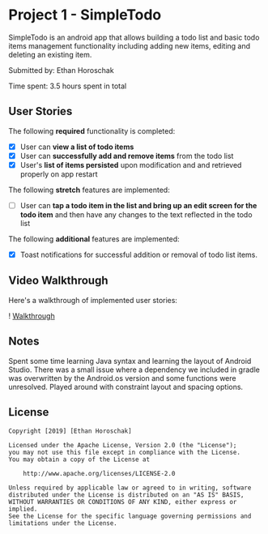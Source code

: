 # Project 1 - SimpleTodo

SimpleTodo is an android app that allows building a todo list and basic todo items management functionality including adding new items, editing and deleting an existing item.

Submitted by: Ethan Horoschak

Time spent: 3.5 hours spent in total

## User Stories

The following **required** functionality is completed:

* [x] User can **view a list of todo items**
* [x] User can **successfully add and remove items** from the todo list
* [x] User's **list of items persisted** upon modification and and retrieved properly on app restart

The following **stretch** features are implemented:

* [ ] User can **tap a todo item in the list and bring up an edit screen for the todo item** and then have any changes to the text reflected in the todo list

The following **additional** features are implemented:

* [x] Toast notifications for successful addition or removal of todo list items.

## Video Walkthrough

Here's a walkthrough of implemented user stories:

! [Walkthrough](features.gif)

## Notes

Spent some time learning Java syntax and learning the layout of Android Studio. There was a small issue where a dependency we included in gradle was overwritten by the Android.os version and some functions were unresolved. Played around with constraint layout and spacing options. 

## License

    Copyright [2019] [Ethan Horoschak]

    Licensed under the Apache License, Version 2.0 (the "License");
    you may not use this file except in compliance with the License.
    You may obtain a copy of the License at

        http://www.apache.org/licenses/LICENSE-2.0

    Unless required by applicable law or agreed to in writing, software
    distributed under the License is distributed on an "AS IS" BASIS,
    WITHOUT WARRANTIES OR CONDITIONS OF ANY KIND, either express or implied.
    See the License for the specific language governing permissions and
    limitations under the License.
